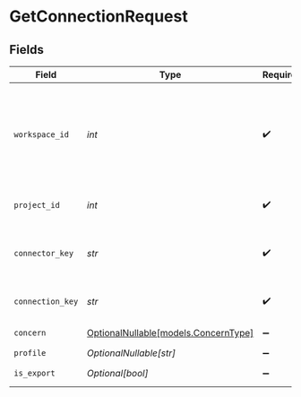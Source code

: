 # GetConnectionRequest


## Fields

| Field                                                                                          | Type                                                                                           | Required                                                                                       | Description                                                                                    | Example                                                                                        |
| ---------------------------------------------------------------------------------------------- | ---------------------------------------------------------------------------------------------- | ---------------------------------------------------------------------------------------------- | ---------------------------------------------------------------------------------------------- | ---------------------------------------------------------------------------------------------- |
| `workspace_id`                                                                                 | *int*                                                                                          | :heavy_check_mark:                                                                             | Workspace refers to a collection of projects. Workspace ID is unique identifier for workspace. | 4                                                                                              |
| `project_id`                                                                                   | *int*                                                                                          | :heavy_check_mark:                                                                             | Project ID of the workspace                                                                    | 4                                                                                              |
| `connector_key`                                                                                | *str*                                                                                          | :heavy_check_mark:                                                                             | Encoded key of the Connector to work with                                                      | cG9zdGdyZXM=                                                                                   |
| `connection_key`                                                                               | *str*                                                                                          | :heavy_check_mark:                                                                             | Encoded key of the connection                                                                  | kvx3b8lhfe3ilk0wv4xu4fl539njerj0lmcr6wf8                                                       |
| `concern`                                                                                      | [OptionalNullable[models.ConcernType]](../models/concerntype.md)                               | :heavy_minus_sign:                                                                             | Concern type                                                                                   | data                                                                                           |
| `profile`                                                                                      | *OptionalNullable[str]*                                                                        | :heavy_minus_sign:                                                                             | Profile type                                                                                   | api                                                                                            |
| `is_export`                                                                                    | *Optional[bool]*                                                                               | :heavy_minus_sign:                                                                             | Is export type                                                                                 | false                                                                                          |